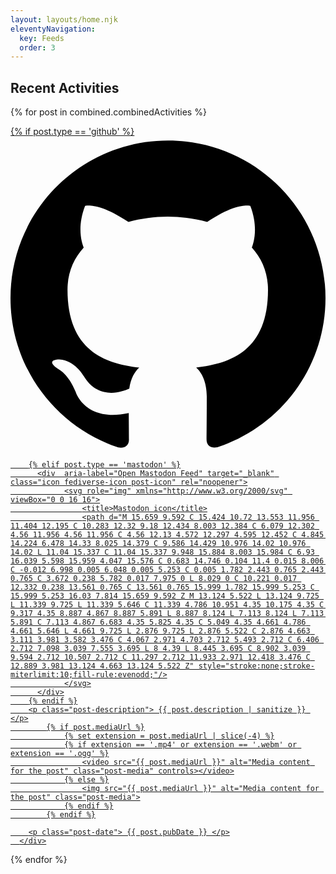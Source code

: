 ```yaml
---
layout: layouts/home.njk
eleventyNavigation:
  key: Feeds
  order: 3
---
```

## Recent Activities

{% for post in combined.combinedActivities %}
  <a href="{{ post.link }}" class="microblog-post-link">
	  <div class="microblog-post">
	    {% if post.type == 'github' %}
	     <div class="icon github-icon post-icon w-5 h-5" aria-label="Open GitHub profile"  target="_blank" rel="noopener me">
	        <svg role="img" viewBox="0 0 24 24" xmlns="http://www.w3.org/2000/svg">
	            <title>GitHub icon</title>
	            <path d="M12 .297c-6.63 0-12 5.373-12 12 0 5.303 3.438 9.8 8.205 11.385.6.113.82-.258.82-.577 0-.285-.01-1.04-.015-2.04-3.338.724-4.042-1.61-4.042-1.61C4.422 18.07 3.633 17.7 3.633 17.7c-1.087-.744.084-.729.084-.729 1.205.084 1.838 1.236 1.838 1.236 1.07 1.835 2.809 1.305 3.495.998.108-.776.417-1.305.76-1.605-2.665-.3-5.466-1.332-5.466-5.93 0-1.31.465-2.38 1.235-3.22-.135-.303-.54-1.523.105-3.176 0 0 1.005-.322 3.3 1.23.96-.267 1.98-.399 3-.405 1.02.006 2.04.138 3 .405 2.28-1.552 3.285-1.23 3.285-1.23.645 1.653.24 2.873.12 3.176.765.84 1.23 1.91 1.23 3.22 0 4.61-2.805 5.625-5.475 5.92.42.36.81 1.096.81 2.22 0 1.606-.015 2.896-.015 3.286 0 .315.21.69.825.57C20.565 22.092 24 17.592 24 12.297c0-6.627-5.373-12-12-12" />
	        </svg>
	     </div>

	    {% elif post.type == 'mastodon' %}
	      <div  aria-label="Open Mastodon Feed" target="_blank" class="icon fediverse-icon post-icon" rel="noopener">
	            <svg role="img" xmlns="http://www.w3.org/2000/svg" viewBox="0 0 16 16">
	                <title>Mastodon icon</title>
	                <path d="M 15.659 9.592 C 15.424 10.72 13.553 11.956 11.404 12.195 C 10.283 12.32 9.18 12.434 8.003 12.384 C 6.079 12.302 4.56 11.956 4.56 11.956 C 4.56 12.13 4.572 12.297 4.595 12.452 C 4.845 14.224 6.478 14.33 8.025 14.379 C 9.586 14.429 10.976 14.02 10.976 14.02 L 11.04 15.337 C 11.04 15.337 9.948 15.884 8.003 15.984 C 6.93 16.039 5.598 15.959 4.047 15.576 C 0.683 14.746 0.104 11.4 0.015 8.006 C -0.012 6.998 0.005 6.048 0.005 5.253 C 0.005 1.782 2.443 0.765 2.443 0.765 C 3.672 0.238 5.782 0.017 7.975 0 L 8.029 0 C 10.221 0.017 12.332 0.238 13.561 0.765 C 13.561 0.765 15.999 1.782 15.999 5.253 C 15.999 5.253 16.03 7.814 15.659 9.592 Z M 13.124 5.522 L 13.124 9.725 L 11.339 9.725 L 11.339 5.646 C 11.339 4.786 10.951 4.35 10.175 4.35 C 9.317 4.35 8.887 4.867 8.887 5.891 L 8.887 8.124 L 7.113 8.124 L 7.113 5.891 C 7.113 4.867 6.683 4.35 5.825 4.35 C 5.049 4.35 4.661 4.786 4.661 5.646 L 4.661 9.725 L 2.876 9.725 L 2.876 5.522 C 2.876 4.663 3.111 3.981 3.582 3.476 C 4.067 2.971 4.703 2.712 5.493 2.712 C 6.406 2.712 7.098 3.039 7.555 3.695 L 8 4.39 L 8.445 3.695 C 8.902 3.039 9.594 2.712 10.507 2.712 C 11.297 2.712 11.933 2.971 12.418 3.476 C 12.889 3.981 13.124 4.663 13.124 5.522 Z" style="stroke:none;stroke-miterlimit:10;fill-rule:evenodd;"/>
	            </svg>
	      </div>
	    {% endif %}
	    <p class="post-description"> {{ post.description | sanitize }} </p>
			{% if post.mediaUrl %}
			    {% set extension = post.mediaUrl | slice(-4) %}
			    {% if extension == '.mp4' or extension == '.webm' or extension == '.ogg' %}
			        <video src="{{ post.mediaUrl }}" alt="Media content for the post" class="post-media" controls></video>
			    {% else %}
			        <img src="{{ post.mediaUrl }}" alt="Media content for the post" class="post-media">
			    {% endif %}
			{% endif %}
	
	    <p class="post-date"> {{ post.pubDate }} </p>
	  </div>
  </a>
{% endfor %}
